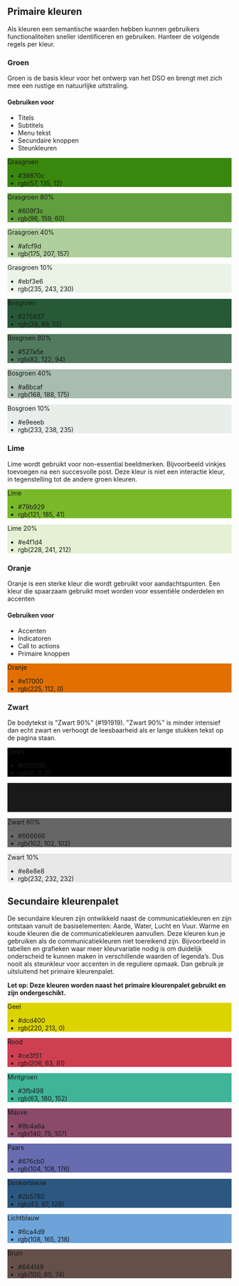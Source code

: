 ## Primaire kleuren
Als kleuren een semantische waarden hebben kunnen gebruikers functionaliteiten sneller identificeren en gebruiken. Hanteer de volgende regels per kleur.

### Groen
Groen is de basis kleur voor het ontwerp van het DSO en brengt met zich mee een rustige en natuurlijke uitstraling.

#### Gebruiken voor
* Titels
* Subtitels
* Menu tekst
* Secundaire knoppen
* Steunkleuren

<div class="color-row">
  <div class="color-chip" style="background-color: #39870c;">
    <div class="label">Grasgroen</div>
    <div class="description">
      <ul>
        <li>#39870c</li>
        <li>rgb(57, 135, 12)</li>
      </ul>
    </div>
  </div>
  <div class="color-chip" style="background-color: #609f3c;">
    <div class="label">Grasgroen 80%</div>
    <div class="description">
      <ul>
        <li>#609f3c</li>
        <li>rgb(96, 159, 60)</li>
      </ul>
    </div>
  </div>
  <div class="color-chip" style="background-color: #afcf9d;">
    <div class="label">Grasgroen 40%</div>
    <div class="description">
      <ul>
        <li>#afcf9d</li>
        <li>rgb(175, 207, 157)</li>
      </ul>
    </div>
  </div>
  <div class="color-chip" style="background-color: #ebf3e6;">
    <div class="label">Grasgroen 10%</div>
    <div class="description">
      <ul>
        <li>#ebf3e6</li>
        <li>rgb(235, 243, 230)</li>
      </ul>
    </div>
  </div>
</div>
<div class="color-row">
  <div class="color-chip" style="background-color: #275937;">
    <div class="label">Bosgroen</div>
    <div class="description">
      <ul>
        <li>#275937</li>
        <li>rgb(39, 89, 55)</li>
      </ul>
    </div>
  </div>
  <div class="color-chip" style="background-color: #527a5e;">
    <div class="label">Bosgroen 80%</div>
    <div class="description">
      <ul>
        <li>#527a5e</li>
        <li>rgb(82, 122, 94)</li>
      </ul>
    </div>
  </div>
  <div class="color-chip" style="background-color: #a8bcaf;">
    <div class="label">Bosgroen 40%</div>
    <div class="description">
      <ul>
        <li>#a8bcaf</li>
        <li>rgb(168, 188, 175)</li>
      </ul>
    </div>
  </div>
  <div class="color-chip" style="background-color: #e9eeeb;">
    <div class="label">Bosgroen 10%</div>
    <div class="description">
      <ul>
        <li>#e9eeeb</li>
        <li>rgb(233, 238, 235)</li>
      </ul>
    </div>
  </div>
</div>

### Lime
<p>Lime wordt gebruikt voor non-essential beeldmerken. Bijvoorbeeld vinkjes toevoegen na een succesvolle post. Deze kleur is niet een interactie kleur, in tegenstelling tot de andere groen kleuren.</p>

<div class="color-row">
  <div class="color-chip" style="background-color: #79b929;">
    <div class="label">Lime</div>
    <div class="description">
      <ul>
        <li>#79b929</li>
        <li>rgb(121, 185, 41)</li>
      </ul>
    </div>
  </div>
  <div class="color-chip" style="background-color: #e4f1d4;">
    <div class="label">Lime 20%</div>
    <div class="description">
      <ul>
        <li>#e4f1d4</li>
        <li>rgb(228, 241, 212)</li>
      </ul>
    </div>
  </div>
</div>

### Oranje
Oranje is een sterke kleur die wordt gebruikt voor aandachtspunten. Een kleur die spaarzaam gebruikt moet worden voor essentiële onderdelen en accenten

#### Gebruiken voor
* Accenten
* Indicatoren
* Call to actions
* Primaire knoppen

<div class="color-row">
  <div class="color-chip" style="background-color: #e17000;">
    <div class="label">Oranje</div>
    <div class="description">
      <ul>
        <li>#e17000</li>
        <li>rgb(225, 112, 0)</li>
      </ul>
    </div>
  </div>
</div>

### Zwart
De bodytekst is "Zwart 90%" (#191919). "Zwart 90%" is minder intensief dan echt zwart en verhoogt de leesbaarheid als er lange stukken tekst op de pagina staan.

<div class="color-row">
  <div class="color-chip" style="background-color: #000000;">
    <div class="label">Zwart</div>
    <div class="description">
      <ul>
        <li>#000000</li>
        <li>rgb(0, 0, 0)</li>
      </ul>
    </div>
  </div>
  <div class="color-chip" style="background-color: #191919;">
    <div class="label">Zwart 90%</div>
    <div class="description">
      <ul>
        <li>#191919</li>
        <li>rgb(25, 25, 25)</li>
      </ul>
    </div>
  </div>
  <div class="color-chip" style="background-color: #666666;">
    <div class="label">Zwart 60%</div>
    <div class="description">
      <ul>
        <li>#666666</li>
        <li>rgb(102, 102, 102)</li>
      </ul>
    </div>
  </div>
  <div class="color-chip" style="background-color: #e8e8e8;">
    <div class="label">Zwart 10%</div>
    <div class="description">
      <ul>
        <li>#e8e8e8</li>
        <li>rgb(232, 232, 232)</li>
      </ul>
    </div>
  </div>
</div>

## Secundaire kleurenpalet
De secundaire kleuren zijn ontwikkeld naast de communicatiekleuren en zijn ontstaan vanuit de basiselementen: Aarde, Water, Lucht en Vuur. Warme en koude kleuren die de communicatiekleuren aanvullen. Deze kleuren kun je gebruiken als de communicatiekleuren niet toereikend zijn. Bijvoorbeeld in tabellen en grafieken waar meer kleurvariatie nodig is om duidelijk onderscheid te kunnen maken in verschillende waarden of legenda’s. Dus nooit als steunkleur voor accenten in de reguliere opmaak. Dan gebruik je uitsluitend het primaire kleurenpalet.

**Let op: Deze kleuren worden naast het primaire kleurenpalet gebruikt en zijn ondergeschikt.**

<div class="color-row">
  <div class="color-chip" style="background-color: #dcd400;">
    <div class="label">Geel</div>
    <div class="description">
      <ul>
        <li>#dcd400</li>
        <li>rgb(220, 213, 0)</li>
      </ul>
    </div>
  </div>
  <div class="color-chip" style="background-color: #ce3f51;">
    <div class="label">Rood</div>
    <div class="description">
      <ul>
        <li>#ce3f51</li>
        <li>rgb(206, 63, 81)</li>
      </ul>
    </div>
  </div>
  <div class="color-chip" style="background-color: #3fb498;">
    <div class="label">Mintgroen</div>
    <div class="description">
      <ul>
        <li>#3fb498</li>
        <li>rgb(63, 180, 152)</li>
      </ul>
    </div>
  </div>
  <div class="color-chip" style="background-color: #8b4a6a;">
    <div class="label">Mauve</div>
    <div class="description">
      <ul>
        <li>#8b4a6a</li>
        <li>rgb(140, 75, 107)</li>
      </ul>
    </div>
  </div>
</div>
<div class="color-row">
  <div class="color-chip" style="background-color: #676cb0;">
    <div class="label">Paars</div>
    <div class="description">
      <ul>
        <li>#676cb0</li>
        <li>rgb(104, 108, 176)</li>
      </ul>
    </div>
  </div>
  <div class="color-chip" style="background-color: #2b5780;">
    <div class="label">Donkerblauw</div>
    <div class="description">
      <ul>
        <li>#2b5780</li>
        <li>rgb(43, 87, 129)</li>
      </ul>
    </div>
  </div>
  <div class="color-chip" style="background-color: #6ca4d9;">
    <div class="label">Lichtblauw</div>
    <div class="description">
      <ul>
        <li>#6ca4d9</li>
        <li>rgb(108, 165, 218)</li>
      </ul>
    </div>
  </div>
  <div class="color-chip" style="background-color: #644f49;">
    <div class="label">Bruin</div>
    <div class="description">
      <ul>
        <li>#644f49</li>
        <li>rgb(100, 80, 74)</li>
      </ul>
    </div>
  </div>
</div>
